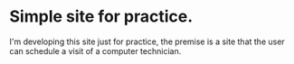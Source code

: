 # Simple site for practice.

I'm developing this site just for practice, the premise is a site that the user can schedule a visit of a computer technician.